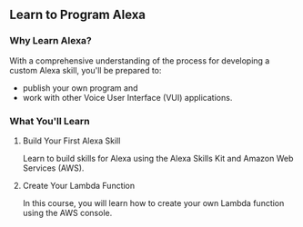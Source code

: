 ## Learn to Program Alexa
### Why Learn Alexa?

With a comprehensive understanding of the process for developing a custom Alexa skill, you'll be prepared to:
* publish your own program and
* work with other Voice User Interface (VUI) applications.

### What You'll Learn
1. Build Your First Alexa Skill

   Learn to build skills for Alexa using the Alexa Skills Kit and Amazon Web Services (AWS).
2. Create Your Lambda Function

   In this course, you will learn how to create your own Lambda function using the AWS console.
